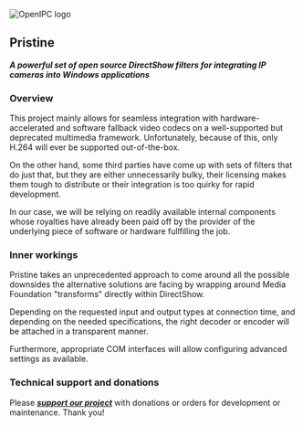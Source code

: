 ![OpenIPC logo][logo]

## Pristine
**_A powerful set of open source DirectShow filters for integrating IP cameras into Windows applications_**


### Overview

This project mainly allows for seamless integration with hardware-accelerated and software fallback video codecs on a well-supported but deprecated multimedia framework. Unfortunately, because of this, only H.264 will ever be supported out-of-the-box.

On the other hand, some third parties have come up with sets of filters that do just that, but they are either unnecessarily bulky, their licensing makes them tough to distribute or their integration is too quirky for rapid development.

In our case, we will be relying on readily available internal components whose royalties have already been paid off by the provider of the underlying piece of software or hardware fullfilling the job.


### Inner workings

Pristine takes an unprecedented approach to come around all the possible downsides the alternative solutions are facing by wrapping around Media Foundation "transforms" directly within DirectShow.

Depending on the requested input and output types at connection time, and depending on the needed specifications, the right decoder or encoder will be attached in a transparent manner.

Furthermore, appropriate COM interfaces will allow configuring advanced settings as available.


### Technical support and donations

Please **_[support our project](https://openipc.org/support-open-source)_** with donations or orders for development or maintenance. Thank you!


[logo]: https://openipc.org/assets/openipc-logo-black.svg
